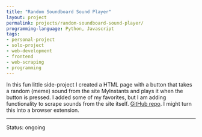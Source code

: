 ```yaml
---
title: "Random Soundboard Sound Player"
layout: project
permalink: projects/random-soundboard-sound-player/
programming-language: Python, Javascript
tags: 
- personal-project
- solo-project
- web-development
- frontend
- web-scraping
- programming
---
```


In this fun little side-project I created a HTML page with a button that takes a random (meme) sound from the site MyInstants and plays it when the button is pressed. I added some of my favorites, but I am adding functionality to scrape sounds from the site itself.
[GitHub repo](https://github.com/duster3000/random-soundboard-sound). I might turn this into a browser extension.

---

Status: ongoing
